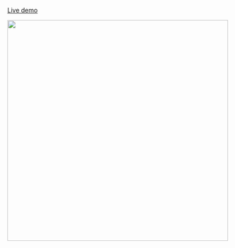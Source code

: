 <a href="https://gopikarp.github.io/Gopika_/">Live demo</a>

<img src= "https://github.com/gopikarp/Gopika/assets/100861026/f1aaa1f4-12a0-4c2a-8201-e74084ee99c9" height="500"> 

